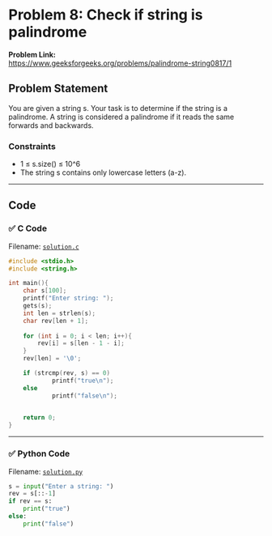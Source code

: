 # Problem 8: Check if string is palindrome

**Problem Link:**  
https://www.geeksforgeeks.org/problems/palindrome-string0817/1

## Problem Statement
You are given a string s. Your task is to determine if the string is a palindrome. A string is considered a palindrome if it reads the same forwards and backwards.

### Constraints
- 1 ≤ s.size() ≤ 10^6
- The string s contains only lowercase letters (a-z).

---

## Code

### ✅ C Code
Filename: [`solution.c`](./solution.c)

```c
#include <stdio.h>
#include <string.h>

int main(){
	char s[100];
	printf("Enter string: ");
	gets(s);
	int len = strlen(s);
	char rev[len + 1];
	
	for (int i = 0; i < len; i++){
		rev[i] = s[len - 1 - i];
	}
	rev[len] = '\0';

	if (strcmp(rev, s) == 0)
    		printf("true\n");
	else
    		printf("false\n");

	
	return 0;
}
```

---

### ✅ Python Code
Filename: [`solution.py`](./solution.py)

```python
s = input("Enter a string: ")
rev = s[::-1]
if rev == s:
	print("true")
else:
	print("false")
```
